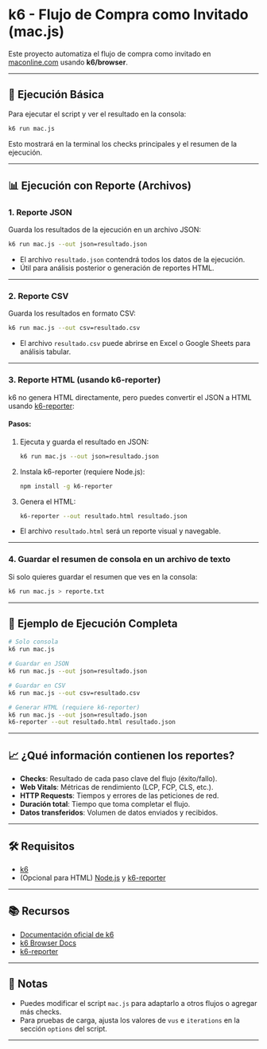 # k6 - Flujo de Compra como Invitado (mac.js)

Este proyecto automatiza el flujo de compra como invitado en [maconline.com](https://www.maconline.com) usando **k6/browser**.

---

## 🚀 Ejecución Básica

Para ejecutar el script y ver el resultado en la consola:

```bash
k6 run mac.js
```

Esto mostrará en la terminal los checks principales y el resumen de la ejecución.

---

## 📊 Ejecución con Reporte (Archivos)

### 1. **Reporte JSON**

Guarda los resultados de la ejecución en un archivo JSON:

```bash
k6 run mac.js --out json=resultado.json
```

- El archivo `resultado.json` contendrá todos los datos de la ejecución.
- Útil para análisis posterior o generación de reportes HTML.

---

### 2. **Reporte CSV**

Guarda los resultados en formato CSV:

```bash
k6 run mac.js --out csv=resultado.csv
```

- El archivo `resultado.csv` puede abrirse en Excel o Google Sheets para análisis tabular.

---

### 3. **Reporte HTML (usando k6-reporter)**

k6 no genera HTML directamente, pero puedes convertir el JSON a HTML usando [k6-reporter](https://github.com/benc-uk/k6-reporter):

#### **Pasos:**

1. Ejecuta y guarda el resultado en JSON:
    ```bash
    k6 run mac.js --out json=resultado.json
    ```

2. Instala k6-reporter (requiere Node.js):
    ```bash
    npm install -g k6-reporter
    ```

3. Genera el HTML:
    ```bash
    k6-reporter --out resultado.html resultado.json
    ```

- El archivo `resultado.html` será un reporte visual y navegable.

---

### 4. **Guardar el resumen de consola en un archivo de texto**

Si solo quieres guardar el resumen que ves en la consola:

```bash
k6 run mac.js > reporte.txt
```

---

## 📝 Ejemplo de Ejecución Completa

```bash
# Solo consola
k6 run mac.js

# Guardar en JSON
k6 run mac.js --out json=resultado.json

# Guardar en CSV
k6 run mac.js --out csv=resultado.csv

# Generar HTML (requiere k6-reporter)
k6 run mac.js --out json=resultado.json
k6-reporter --out resultado.html resultado.json
```

---

## 📈 ¿Qué información contienen los reportes?

- **Checks**: Resultado de cada paso clave del flujo (éxito/fallo).
- **Web Vitals**: Métricas de rendimiento (LCP, FCP, CLS, etc.).
- **HTTP Requests**: Tiempos y errores de las peticiones de red.
- **Duración total**: Tiempo que toma completar el flujo.
- **Datos transferidos**: Volumen de datos enviados y recibidos.

---

## 🛠️ Requisitos

- [k6](https://k6.io/docs/getting-started/installation/)
- (Opcional para HTML) [Node.js](https://nodejs.org/) y [k6-reporter](https://github.com/benc-uk/k6-reporter)

---

## 📚 Recursos

- [Documentación oficial de k6](https://k6.io/docs/)
- [k6 Browser Docs](https://grafana.com/docs/k6/latest/using-k6-browser/)
- [k6-reporter](https://github.com/benc-uk/k6-reporter)

---

## 📝 Notas

- Puedes modificar el script `mac.js` para adaptarlo a otros flujos o agregar más checks.
- Para pruebas de carga, ajusta los valores de `vus` e `iterations` en la sección `options` del script.

---

